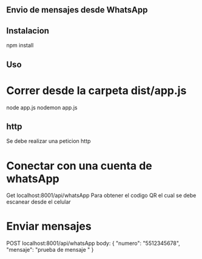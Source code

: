 ## Envio de mensajes desde WhatsApp

## Instalacion
npm install 

## Uso

# Correr desde la carpeta dist/app.js
node app.js
nodemon app.js

## http
Se debe realizar una peticion http 

# Conectar con una cuenta de whatsApp 
Get localhost:8001/api/whatsApp
Para obtener el codigo QR el cual se debe escanear desde el celular

# Enviar mensajes
POST localhost:8001/api/whatsApp
body: {
    "numero": "5512345678",
    "mensaje": "prueba de mensaje "
}
